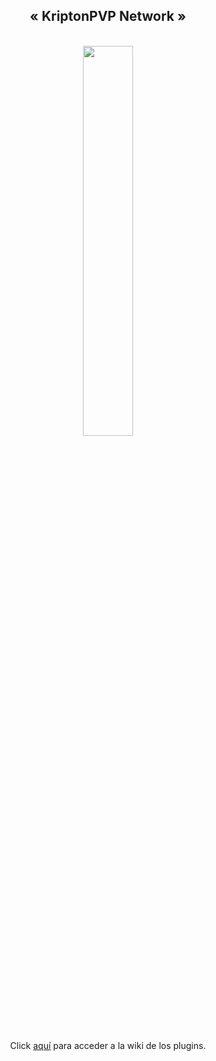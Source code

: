 <div align="center">
  <h2>« KriptonPVP Network »</h3>
  <br />
  <a href="https://www.kriptonpvp.com/"><img src="http://mc.kriptonpvp.com/img/kp-small.png" width="40%"></img></a>
  <br />
  <br />
  <p>Click <a href="https://github.com/eUipKh/KriptonPVP/wiki">aquí</a> para acceder a la wiki de los plugins.</p>
</div>
